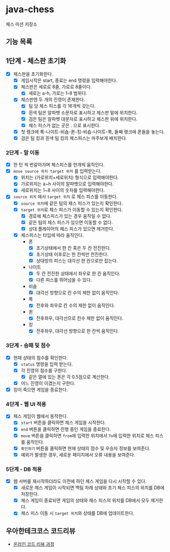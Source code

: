 # java-chess

체스 미션 저장소

## 기능 목록
## 1단계 - 체스판 초기화
- [x]  체스판을 초기화한다.
    - [x]  게임시작은 start, 종료는 end 명령을 입력해야한다.
    - [x]  체스판은 세로로 8줄, 가로로 8줄이다.
        - [x] 세로는 a-h, 가로는 1-8 범위다.
    - [x]  체스판엔 두 개의 진영이 존재한다.
        - [x]  팀 당 체스 피스를 각 16개씩 갖는다.
        - [x]  흰색 팀은 알파벳 소문자로 표시하고 체스판 밑에 위치한다.
        - [x]  검은 팀은 알파벳 대문자로 표시하고 체스판 위에 위치한다.
        - [x]  체스 피스가 없는 곳은 . 으로 표시한다.
    - [x]  첫 랭크에 룩-나이트-비숍-퀸-킹-비숍-나이트-룩, 둘째 랭크에 폰들을 놓는다.
    - [x]  검은 팀 킹과 흰색 팀 킹의 체스피스는 마주보게 배치한다.

### 2단계 - 말 이동
- [x]  한 턴 씩 번갈아가며 체스피스를 한개씩 움직인다.
- [x]  `move source 위치 target 위치` 를 입력받는다.
    - [x]  위치는 (가로위치+세로위치) 형식으로 입력해야한다.
    - [x]  가로위치는 a~h 사이의 알파벳으로 입력해야한다.
    - [x]  세로위치는 1~8 사이의 숫자를 입력해야한다.
- [x]  `source 위치` 에서 `target 위치` 로 체스 피스를 이동한다.
    - [x]  `source 위치`에 같은 팀의 체스 피스가 있는지 확인한다.
    - [x]  `target 위치`로 체스 피스가 이동할 수 있는지 확인한다.
        - [x]  경로에 체스피스가 있는 경우 움직일 수 없다.
        - [x]  같은 팀의 체스 피스가 있으면 이동할 수 없다.
        - [x]  상대 플레이어의 체스 피스가 있으면 제거한다.
    - [x] 체스피스는 타입에 따라 움직인다.
      * 폰
        - [x] 초기상태에서 한 칸 혹은 두 칸 전진한다.
        - [x] 초기상태 이후로는 한 칸씩만 전진한다.
        - [x] 상대방의 피스는 대각선 한 칸으로만 잡는다.
      * 나이트
        - [x] 두 칸 전진한 상태에서 좌우로 한 칸 움직인다. 
        - [x] 다른 피스를 뛰어넘을 수 있다.
      * 비숍
        - [x] 대각선 방향으로 칸 수의 제한 없이 움직인다. 
      * 룩
        - [x] 전후와 좌우로 칸 수의 제한 없이 움직인다.
      * 퀸
        - [x] 전후좌우, 대각선으로 칸수 제한 없이 움직인다.
      * 킹
        - [x] 전후좌우, 대각선 방향으로 한 칸씩 움직인다.

### 3단계 - 승패 및 점수
- [x]  현재 상태의 점수를 확인한다.
    - [x]  `status` 명령을 입력 받는다.
    - [x]  각 진영의 점수를 구한다.
       - [x] 같은 열에 있는 폰은 각 0.5점으로 계산한다.
    - [x]  어느 진영이 이겼는지 구한다.
- [x]  킹이 죽으면 게임을 종료한다.

### 4단계 - 웹 UI 적용
- [x]  체스 게임이 웹에서 동작한다.
    - [x]  `start` 버튼을 클릭하면 체스 게임을 시작한다.
    - [x]  `end` 버튼을 클릭하면 진행 중인 게임을 종료한다.
    - [x]  `move` 버튼을 클릭하면 `from`에 입력한 위치에서 `To`에 입력한 위치로 체스 피스를 움직인다.
    - [x]  `확인하기` 버튼을 클릭하면 현재 상태의 점수 및 우승자 정보를 보여준다.
    - [x] 예외가 발생한 경우, 새로운 페이지에서 오류 내용을 보여준다.

### 5단계 - DB 적용
- [x] 웹 서버를 재시작하더라도 이전에 하던 체스 게임을 다시 시작할 수 있다.
  - [x]  새로운 체스 게임이 시작되면 백팀 차례 상태와 초기 체스 피스의 위치를 DB에 저장한다.
  - [x]  체스 게임이 종료되면 게임의 상태와 체스 피스의 위치를 DB에서 모두 제거한다.
  - [x]  체스 피스 이동 시 `target 위치`와 상태를 DB에 업데이트한다.

## 우아한테크코스 코드리뷰

- [온라인 코드 리뷰 과정](https://github.com/woowacourse/woowacourse-docs/blob/master/maincourse/README.md)
